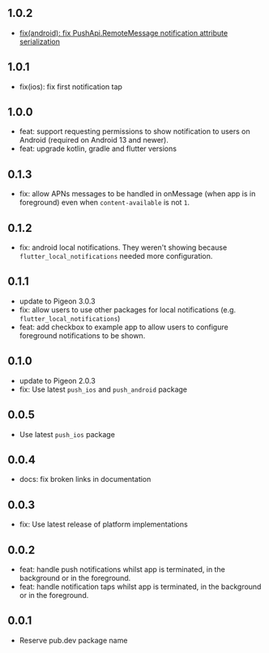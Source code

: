 ## 1.0.2

- [fix(android): fix PushApi.RemoteMessage notification attribute serialization](https://github.com/ben-xD/push/pull/21)

## 1.0.1

- fix(ios): fix first notification tap

## 1.0.0

- feat: support requesting permissions to show notification to users on Android (required on Android 13 and newer).
- feat: upgrade kotlin, gradle and flutter versions

## 0.1.3

- fix: allow APNs messages to be handled in onMessage (when app is in foreground) even when `content-available` is not `1`.

## 0.1.2

- fix: android local notifications. They weren't showing because `flutter_local_notifications` needed more configuration.

## 0.1.1

- update to Pigeon 3.0.3
- fix: allow users to use other packages for local notifications (e.g. `flutter_local_notifications`)
- feat: add checkbox to example app to allow users to configure foreground notifications to be shown.

## 0.1.0

- update to Pigeon 2.0.3
- fix: Use latest `push_ios` and `push_android` package

## 0.0.5

- Use latest `push_ios` package

## 0.0.4

- docs: fix broken links in documentation

## 0.0.3

- fix: Use latest release of platform implementations

## 0.0.2

- feat: handle push notifications whilst app is terminated, in the background or in the foreground.
- feat: handle notification taps whilst app is terminated, in the background or in the foreground.

## 0.0.1

- Reserve pub.dev package name